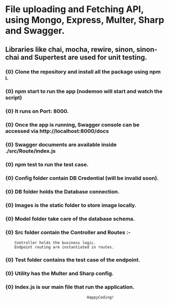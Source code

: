 #  File uploading and Fetching API, using Mongo, Express, Multer, Sharp and Swagger. 

## Libraries like chai, mocha, rewire, sinon, sinon-chai and Supertest are used for unit testing.

### {0} Clone the repository and install all the package using npm i.
### {0} npm start to run the app (nodemon will start and watch the script)
### {0} It runs on Port: 8000.
### {0} Once the app is running, Swagger console can be accessed via http://localhost:8000/docs
### {0} Swagger documents are available inside ./src/Route/index.js
### {0} npm test to run the test case.
### {0} Config folder contain DB Credential (will be invalid soon).
### {0} DB folder holds the Database connection.
### {0} Images is the static folder to store image locally.
### {0} Model folder take care of the database schema.
### {0} Src folder contain the Controller and Routes :-
        Controller holds the business logic.
        Endpoint routing are instantiated in routes.
### {0} Test folder contains the test case of the endpoint.
### {0} Utility has the Multer and Sharp config.
### {0} Index.js is our main file that run the application.







                                        HappyCoding!
